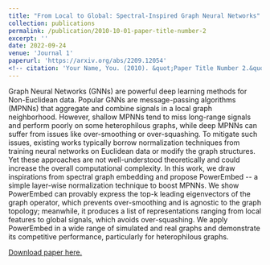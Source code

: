 ```yaml
---
title: "From Local to Global: Spectral-Inspired Graph Neural Networks"
collection: publications
permalink: /publication/2010-10-01-paper-title-number-2
excerpt: ''
date: 2022-09-24
venue: 'Journal 1'
paperurl: 'https://arxiv.org/abs/2209.12054'
<!-- citation: 'Your Name, You. (2010). &quot;Paper Title Number 2.&quot; <i>Journal 1</i>. 1(2).' -->
---
```

Graph Neural Networks (GNNs) are powerful deep learning methods for Non-Euclidean data. Popular GNNs are message-passing algorithms (MPNNs) that aggregate and combine signals in a local graph neighborhood. However, shallow MPNNs tend to miss long-range signals and perform poorly on some heterophilous graphs, while deep MPNNs can suffer from issues like over-smoothing or over-squashing. To mitigate such issues, existing works typically borrow normalization techniques from training neural networks on Euclidean data or modify the graph structures. Yet these approaches are not well-understood theoretically and could increase the overall computational complexity. In this work, we draw inspirations from spectral graph embedding and propose PowerEmbed -- a simple layer-wise normalization technique to boost MPNNs. We show PowerEmbed can provably express the top-k leading eigenvectors of the graph operator, which prevents over-smoothing and is agnostic to the graph topology; meanwhile, it produces a list of representations ranging from local features to global signals, which avoids over-squashing. We apply PowerEmbed in a wide range of simulated and real graphs and demonstrate its competitive performance, particularly for heterophilous graphs.

[Download paper here.](https://arxiv.org/abs/2209.12054)

<!-- Recommended citation: Your Name, You. (2010). "Paper Title Number 2." <i>Journal 1</i>. 1(2). -->
